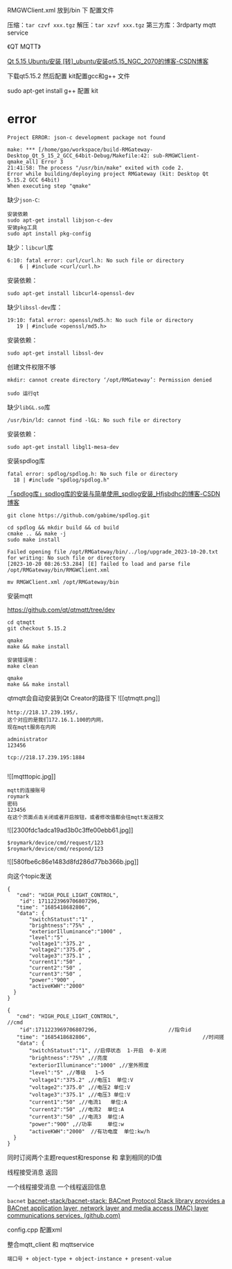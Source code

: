 RMGWClient.xml 放到/bin 下 配置文件 

压缩：`tar czvf xxx.tgz`
解压：`tar xzvf xxx.tgz`
第三方库：3rdparty
mqtt service


《QT MQTT》 

[Qt 5.15 Ubuntu安装 [转]_ubuntu安装qt5.15_NGC_2070的博客-CSDN博客](https://blog.csdn.net/baidu_41388533/article/details/128135334)

下载qt5.15.2 然后配置 kit配置gcc和g++ 文件

sudo apt-get install g++ 配置 kit


# error 
```shell
Project ERROR: json-c development package not found

make: *** [/home/gao/workspace/build-RMGateway-Desktop_Qt_5_15_2_GCC_64bit-Debug/Makefile:42: sub-RMGWClient-qmake_all] Error 3
21:41:58: The process "/usr/bin/make" exited with code 2.
Error while building/deploying project RMGateway (kit: Desktop Qt 5.15.2 GCC 64bit)
When executing step "qmake"
```

缺少`json-C`:
```SHELL
安装依赖
sudo apt-get install libjson-c-dev
安装pkg工具
sudo apt install pkg-config
```

缺少：`libcurl`库
```shell
6:10: fatal error: curl/curl.h: No such file or directory
    6 | #include <curl/curl.h>
```

安装依赖：
```SHELL
sudo apt-get install libcurl4-openssl-dev
```

缺少`libssl-dev`库：
```shell
19:10: fatal error: openssl/md5.h: No such file or directory
   19 | #include <openssl/md5.h>
```

安装依赖：
```shell
sudo apt-get install libssl-dev
```


创建文件权限不够
```shell
mkdir: cannot create directory ‘/opt/RMGateway’: Permission denied
```

```shell
sudo 运行qt
```

缺少`libGL.so`库
```shell
/usr/bin/ld: cannot find -lGL: No such file or directory
```

安装依赖： 
```shell
sudo apt-get install libgl1-mesa-dev
```

安装spdlog库
 ```shell 
fatal error: spdlog/spdlog.h: No such file or directory
   18 | #include "spdlog/spdlog.h"
```
[「spdlog库」spdlog库的安装与简单使用_spdlog安装_Hfjsbdhc的博客-CSDN博客](https://blog.csdn.net/HAICHANG1105/article/details/131432547)

```shell
git clone https://github.com/gabime/spdlog.git

cd spdlog && mkdir build && cd build
cmake .. && make -j
sudo make install
```


```shell
Failed opening file /opt/RMGateway/bin/../log/upgrade_2023-10-20.txt for writing: No such file or directory
[2023-10-20 08:26:53.284] [E] failed to load and parse file /opt/RMGateway/bin/RMGWClient.xml
```

```shell
mv RMGWClient.xml /opt/RMGateway/bin
```


安装mqtt

https://github.com/qt/qtmqtt/tree/dev
```shell
cd qtmqtt 
git checkout 5.15.2 

qmake 
make && make install

安装错误用：
make clean 

qmake 
make && make install
```
qtmqtt会自动安装到Qt Creator的路径下
![[qtmqtt.png]]


```shell
http://218.17.239.195/，
这个对应的是我们172.16.1.100的内网，
现在mqtt服务在内网

administrator 
123456

tcp://218.17.239.195:1884


```

![[mqtttopic.jpg]]

```shell
mqtt的连接账号
roymark 
密码
123456
在这个页面点击关闭或者开启按钮，或者修改值都会往mqtt发送报文

```

![[2300fdc1adca19ad3b0c3ffe00ebb61.jpg]]

```shell
$roymark/device/cmd/request/123
$roymark/device/cmd/respond/123
```
![[580fbe6c86e1483d8fd286d77bb366b.jpg]]

向这个topic发送

```shell
{
   "cmd": "HIGH_POLE_LIGHT_CONTROL",
    "id": 1711223969706807296,                   
   "time": "1685418682806",                              
   "data": {
       "switchStatust":"1" , 
       "brightness":"75%" ,
       "exteriorIlluminance":"1000" ,     
       "level":"5" ,
       "voltage1":"375.2" ,
       "voltage2":"375.0" ,
       "voltage3":"375.1" ,
       "current1":"50" ,
       "current2":"50" ,
       "current3":"50" ,
       "power":"900" ,
       "activeKWH":"2000"  
  }
}
```

```shell
{
   "cmd": "HIGH_POLE_LIGHT_CONTROL",                              //cmd
    "id":1711223969706807296,                       //指令id
   "time": "1685418682806",                                    //时间搓
   "data": {
       "switchStatust":"1", //启停状态  1-开启  0-关闭
       "brightness":"75%" ,//亮度
       "exteriorIlluminance":"1000" ,//室外照度      
       "level":"5" ,//等级   1~5
       "voltage1":"375.2" ,//电压1  单位:V
       "voltage2":"375.0" ,//电压2 单位:V
       "voltage3":"375.1" ,//电压3 单位:V
       "current1":"50" ,//电流1   单位:A
       "current2":"50" ,//电流2  单位:A
       "current3":"50" ,//电流3  单位:A
       "power":"900" ,//功率     单位:w
       "activeKWH":"2000"  //有功电度  单位:kw/h
  }
}
```

同时订阅两个主题request和response 和  拿到相同的ID值

线程接受消息 返回

一个线程接受消息 
一个线程返回信息




`bacnet`
[bacnet-stack/bacnet-stack: BACnet Protocol Stack library provides a BACnet application layer, network layer and media access (MAC) layer communications services. (github.com)](https://github.com/bacnet-stack/bacnet-stack)

config.cpp 配置xml

整合mqtt_client 和 mqttservice


```shell
端口号 + object-type + object-instance + present-value  
```
